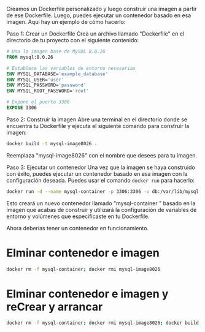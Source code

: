 
Creamos un Dockerfile personalizado y luego construir una imagen a partir de ese Dockerfile. Luego, puedes ejecutar un contenedor basado en esa imagen. Aquí hay un ejemplo de cómo hacerlo:

Paso 1: Crear un Dockerfile
Crea un archivo llamado "Dockerfile" en el directorio de tu proyecto con el siguiente contenido:

```Dockerfile
# Usa la imagen base de MySQL 8.0.26
FROM mysql:8.0.26

# Establece las variables de entorno necesarias
ENV MYSQL_DATABASE='example_database'
ENV MYSQL_USER='user'
ENV MYSQL_PASSWORD='password'
ENV MYSQL_ROOT_PASSWORD='root'

# Expone el puerto 3306
EXPOSE 3306
```

Paso 2: Construir la imagen
Abre una terminal en el directorio donde se encuentra tu Dockerfile y ejecuta el siguiente comando para construir la imagen:

```bash
docker build -t mysql-image8026 .
```

Reemplaza "mysql-image8026" con el nombre que desees para tu imagen.

Paso 3: Ejecutar un contenedor
Una vez que la imagen se haya construido con éxito, puedes ejecutar un contenedor basado en esa imagen con la configuración deseada. Puedes usar el comando `docker run` para hacerlo:

```bash
docker run -d --name mysql-container -p 3306:3306 -v db:/var/lib/mysql mysql-image8026
```

Esto creará un nuevo contenedor llamado "mysql-container " basado en la imagen que acabas de construir y utilizará la configuración de variables de entorno y volúmenes que especificaste en tu Dockerfile.

Ahora deberías tener un contenedor en funcionamiento.

# Elminar contenedor e imagen
```bash
docker rm -f mysql-container; docker rmi mysql-image8026
```
# Elminar contenedor e imagen y reCrear y arrancar
```bash
docker rm -f mysql-container; docker rmi mysql-image8026; docker build -t mysql-image8026 . ; docker run -d --name mysql-container -p 3306:3306 -v db:/var/lib/mysql mysql-image8026
```
